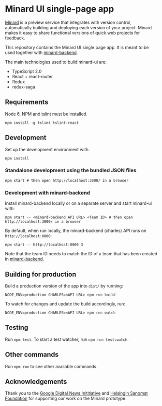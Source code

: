 
# Minard UI single-page app

[Minard](https://www.lucify.com/minard) is a preview service that
integrates with version control, automatically
building and deploying each version of your project. Minard makes it easy
to share functional versions of quick web projects for feedback.

This repository contains the Minard UI single page app. It is meant to be
used together with [minard-backend](https://github.com/lucified/minard-backend).

The main technologies used to build minard-ui are:

- TypeScript 2.0
- React + react-router
- Redux
- redux-saga

## Requirements

Node 6, NPM and tslint must be installed.

```shell
npm install -g tslint tslint-react
```

## Development

Set up the development environment with:

```shell
npm install
```

### Standalone development using the bundled JSON files

```shell
npm start # then open http://localhost:3000/ in a browser
```

### Development with minard-backend

Install minard-backend locally or on a separate server and start
minard-ui with:

```shell
npm start -- <minard-backend API URL> <Team ID> # then open http://localhost:3000/ in a browser
```

By default, when run locally, the minard-backend (charles) API runs
on `http://localhost:8000`:

```shell
npm start -- http://localhost:8000 3
```

Note that the team ID needs to match the ID of a team that has been
created in [minard-backend](https://github.com/lucified/minard-backend).

## Building for production

Build a production version of the app into `dist/` by running:

```shell
NODE_ENV=production CHARLES=<API URL> npm run build
```

To watch for changes and update the build accordingly, run:

```shell
NODE_ENV=production CHARLES=<API URL> npm run watch
```

## Testing

Run `npm test`. To start a test watcher, run `npm run test:watch`.

## Other commands

Run `npm run` to see other available commands.

## Acknowledgements

Thank you to the [Google Digital News Inititiative](https://www.digitalnewsinitiative.com/) and
[Helsingin Sanomat Foundation](http://www.hssaatio.fi/en/) for supporting our work
on the Minard prototype.
